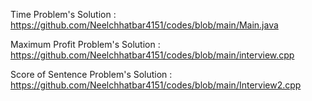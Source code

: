 Time Problem's Solution : https://github.com/Neelchhatbar4151/codes/blob/main/Main.java

Maximum Profit Problem's Solution : https://github.com/Neelchhatbar4151/codes/blob/main/interview.cpp

Score of Sentence Problem's Solution : https://github.com/Neelchhatbar4151/codes/blob/main/Interview2.cpp
